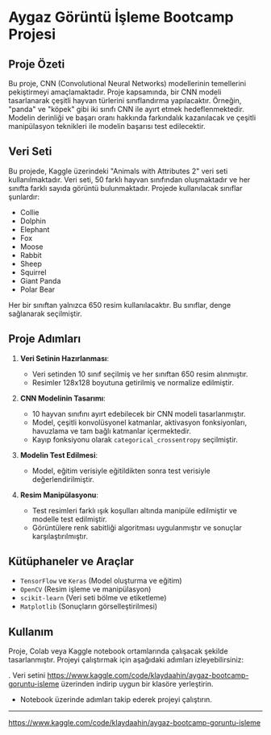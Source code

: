 # Aygaz Görüntü İşleme Bootcamp Projesi

## Proje Özeti

Bu proje, CNN (Convolutional Neural Networks) modellerinin temellerini pekiştirmeyi amaçlamaktadır. Proje kapsamında, bir CNN modeli tasarlanarak çeşitli hayvan türlerini sınıflandırma yapılacaktır. Örneğin, "panda" ve "köpek" gibi iki sınıfı CNN ile ayırt etmek hedeflenmektedir. Modelin derinliği ve başarı oranı hakkında farkındalık kazanılacak ve çeşitli manipülasyon teknikleri ile modelin başarısı test edilecektir.

## Veri Seti

Bu projede, Kaggle üzerindeki "Animals with Attributes 2" veri seti kullanılmaktadır. Veri seti, 50 farklı hayvan sınıfından oluşmaktadır ve her sınıfta farklı sayıda görüntü bulunmaktadır. Projede kullanılacak sınıflar şunlardır:

- Collie
- Dolphin
- Elephant
- Fox
- Moose
- Rabbit
- Sheep
- Squirrel
- Giant Panda
- Polar Bear

Her bir sınıftan yalnızca 650 resim kullanılacaktır. Bu sınıflar, denge sağlanarak seçilmiştir.

## Proje Adımları

1. **Veri Setinin Hazırlanması**: 
    - Veri setinden 10 sınıf seçilmiş ve her sınıftan 650 resim alınmıştır.
    - Resimler 128x128 boyutuna getirilmiş ve normalize edilmiştir.

2. **CNN Modelinin Tasarımı**:
    - 10 hayvan sınıfını ayırt edebilecek bir CNN modeli tasarlanmıştır.
    - Model, çeşitli konvolüsyonel katmanlar, aktivasyon fonksiyonları, havuzlama ve tam bağlı katmanlar içermektedir.
    - Kayıp fonksiyonu olarak `categorical_crossentropy` seçilmiştir.

3. **Modelin Test Edilmesi**:
    - Model, eğitim verisiyle eğitildikten sonra test verisiyle değerlendirilmiştir.

4. **Resim Manipülasyonu**:
    - Test resimleri farklı ışık koşulları altında manipüle edilmiştir ve modelle test edilmiştir.
    - Görüntülere renk sabitliği algoritması uygulanmıştır ve sonuçlar karşılaştırılmıştır.


## Kütüphaneler ve Araçlar

- `TensorFlow` ve `Keras` (Model oluşturma ve eğitim)
- `OpenCV` (Resim işleme ve manipülasyon)
- `scikit-learn` (Veri seti bölme ve etiketleme)
- `Matplotlib` (Sonuçların görselleştirilmesi)

## Kullanım

Proje, Colab veya Kaggle notebook ortamlarında çalışacak şekilde tasarlanmıştır. Projeyi çalıştırmak için aşağıdaki adımları izleyebilirsiniz:


. Veri setini https://www.kaggle.com/code/klaydaahin/aygaz-bootcamp-goruntu-isleme üzerinden indirip uygun bir klasöre yerleştirin.
- Notebook üzerinde adımları takip ederek projeyi çalıştırın.


***********************
https://www.kaggle.com/code/klaydaahin/aygaz-bootcamp-goruntu-isleme
